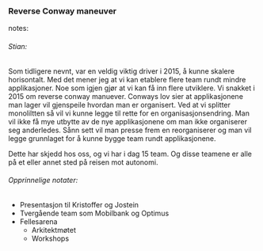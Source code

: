 ### Reverse Conway maneuver




notes:
###### Stian:

Som tidligere nevnt, var en veldig viktig driver i 2015, å kunne skalere horisontalt. Med det mener jeg at vi kan etablere flere team rundt mindre applikasjoner. Noe som igjen gjør at vi kan få inn flere utviklere. 
Vi snakket i 2015 om reverse conway manuever. Conways lov sier at applikasjonene man lager vil gjenspeile hvordan man er organisert. Ved at vi splitter monoliltten så vil vi kunne legge til rette for en organisasjonsendring. Man vil ikke få mye utbytte av de nye applikasjonene om man ikke organiserer seg anderledes. Sånn sett vil man presse frem en reorganiserer og man vil legge grunnlaget for å kunne bygge team rundt applikasjonene. 

Dette har skjedd hos oss, og vi har i dag 15 team. Og disse teamene er alle på et eller annet sted på reisen mot autonomi. 


###### Opprinnelige notater:

* Presentasjon til Kristoffer og Jostein
* Tvergående team som Mobilbank og Optimus
* Fellesarena
  * Arkitektmøtet
  * Workshops